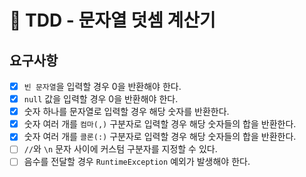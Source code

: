 # 🚀 TDD - 문자열 덧셈 계산기

## 요구사항 

 * [x] `빈 문자열`을 입력할 경우 0을 반환해야 한다.
 * [x] `null` 값을 입력할 경우 0을 반환해야 한다.
 * [x] 숫자 하나를 문자열로 입력할 경우 해당 숫자를 반환한다.
 * [x] 숫자 여러 개를 `컴마(,)` 구분자로 입력할 경우 해당 숫자들의 합을 반환한다.
 * [x] 숫자 여러 개를 `콜론(:)` 구분자로 입력할 경우 해당 숫자들의 합을 반환한다.
 * [ ] `//`와 `\n` 문자 사이에 커스텀 구분자를 지정할 수 있다.
 * [ ] 음수를 전달할 경우 `RuntimeException` 예외가 발생해야 한다.